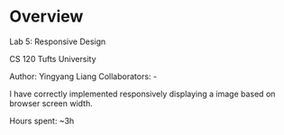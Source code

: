 # Overview
Lab 5: Responsive Design

CS 120 Tufts University

Author: Yingyang Liang
Collaborators: -

I have correctly implemented responsively displaying a image based on
browser screen width.

Hours spent: ~3h
